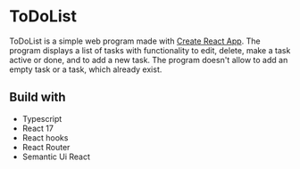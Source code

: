 # ToDoList

ToDoList is a simple web program made with [Create React App](https://github.com/facebook/create-react-app).
The program displays a list of tasks with functionality to edit, delete, make a task active or done, and to add a new task. The program doesn't allow to add an empty task or a task, which already exist.

## Build with

- Typescript
- React 17
- React hooks
- React Router
- Semantic Ui React
